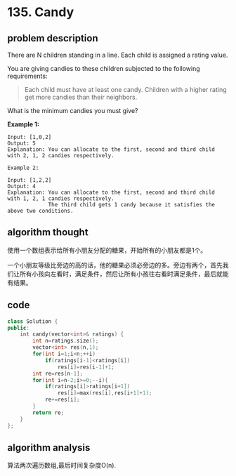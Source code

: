 # 135. Candy

## problem description

There are N children standing in a line. Each child is assigned a rating value.

You are giving candies to these children subjected to the following requirements:

> Each child must have at least one candy. Children with a higher rating get more candies than their neighbors.

What is the minimum candies you must give?

**Example 1:**

```text
Input: [1,0,2]
Output: 5
Explanation: You can allocate to the first, second and third child with 2, 1, 2 candies respectively.
```

```text
Example 2:

Input: [1,2,2]
Output: 4
Explanation: You can allocate to the first, second and third child with 1, 2, 1 candies respectively.
             The third child gets 1 candy because it satisfies the above two conditions.
```

## algorithm thought

使用一个数组表示给所有小朋友分配的糖果，开始所有的小朋友都是1个。

一个小朋友等级比旁边的高的话，他的糖果必须必旁边的多。旁边有两个，首先我们让所有小孩向左看时，满足条件，然后让所有小孩往右看时满足条件，最后就能有结果。

## code

```cpp
class Solution {
public:
    int candy(vector<int>& ratings) {
        int n=ratings.size();
        vector<int> res(n,1);
        for(int i=1;i<n;++i)
            if(ratings[i-1]<ratings[i])
                res[i]=res[i-1]+1;
        int re=res[n-1];
        for(int i=n-2;i>=0;--i){
            if(ratings[i]>ratings[i+1])
                res[i]=max(res[i],res[i+1]+1);
            re+=res[i];
        }
        return re;
    }
};
```

## algorithm analysis

算法两次遍历数组,最后时间复杂度O\(n\).

